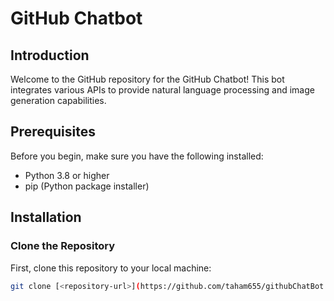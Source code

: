 # GitHub Chatbot

## Introduction

Welcome to the GitHub repository for the GitHub Chatbot! This bot integrates various APIs to provide natural language processing and image generation capabilities.

## Prerequisites

Before you begin, make sure you have the following installed:
- Python 3.8 or higher
- pip (Python package installer)

## Installation

### Clone the Repository

First, clone this repository to your local machine:

```bash
git clone [<repository-url>](https://github.com/taham655/githubChatBot.git)https://github.com/taham655/githubChatBot.git
